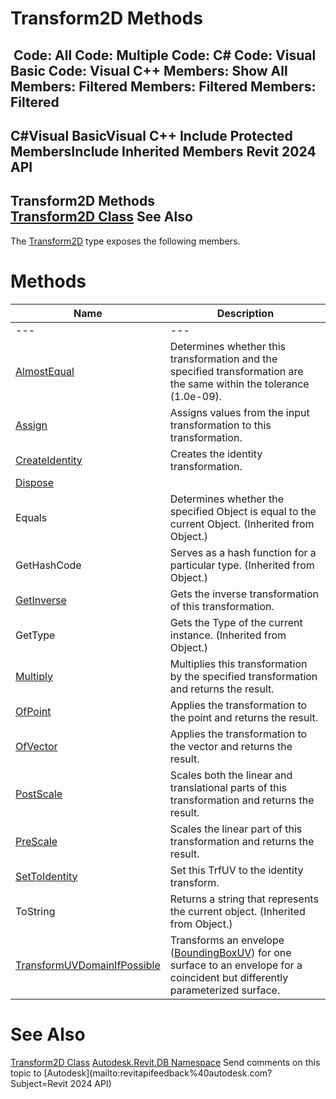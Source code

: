 # Transform2D Methods

﻿
 Code: All Code: Multiple Code: C# Code: Visual Basic Code: Visual C++  Members: Show All Members: Filtered Members: Filtered Members: Filtered   
---  
C#Visual BasicVisual C++
Include Protected MembersInclude Inherited Members
Revit 2024 API  
---  
Transform2D Methods  
[Transform2D Class](49a13f08-08d7-95b1-d52e-65f90e6d4061.md "Transform2D Class") See Also  
---  
The [Transform2D](49a13f08-08d7-95b1-d52e-65f90e6d4061.md "Transform2D Class") type exposes the following members.
# Methods
| Name | Description |
| --- | --- |
| --- | --- | --- |
| [AlmostEqual](149b3851-ba79-c3fa-591e-33496f053962.md "AlmostEqual Method") | Determines whether this transformation and the specified transformation are the same within the tolerance (1.0e-09). |
| [Assign](5646a58f-270e-aa89-505a-a0f293d76e83.md "Assign Method") | Assigns values from the input transformation to this transformation. |
| [CreateIdentity](7035cbd5-61fc-432a-abe9-8ba0200ed4dd.md "CreateIdentity Method") | Creates the identity transformation. |
| [Dispose](e709cdf9-9203-9272-3c6c-fe5dfa90fbce.md "Dispose Method") |
| Equals | Determines whether the specified Object is equal to the current Object. (Inherited from Object.) |
| GetHashCode | Serves as a hash function for a particular type.  (Inherited from Object.) |
| [GetInverse](511bce10-cd5b-963e-4f4f-86e2b4e7ed73.md "GetInverse Method") | Gets the inverse transformation of this transformation. |
| GetType | Gets the Type of the current instance. (Inherited from Object.) |
| [Multiply](52de67bf-77eb-6065-c702-589319f3cae5.md "Multiply Method") | Multiplies this transformation by the specified transformation and returns the result. |
| [OfPoint](083f5a56-31c6-e8b7-dc22-cf0f4c25608a.md "OfPoint Method") | Applies the transformation to the point and returns the result. |
| [OfVector](72a66105-55d1-3930-8934-2d46d5dd064d.md "OfVector Method") | Applies the transformation to the vector and returns the result. |
| [PostScale](4bd89ff0-75cf-f499-e88e-9ff5aaff27fd.md "PostScale Method") | Scales both the linear and translational parts of this transformation and returns the result. |
| [PreScale](c1f6f144-e9a3-0efb-4d1d-2eba05d849f1.md "PreScale Method") | Scales the linear part of this transformation and returns the result. |
| [SetToIdentity](fbc7f0fe-3e4c-f2f0-ce2c-478a202cd1e2.md "SetToIdentity Method") | Set this TrfUV to the identity transform. |
| ToString | Returns a string that represents the current object. (Inherited from Object.) |
| [TransformUVDomainIfPossible](977e71c5-7a76-a4ee-5232-f826a00f7471.md "TransformUVDomainIfPossible Method") | Transforms an envelope ([BoundingBoxUV](e38a0145-4267-0b3f-0718-adb14e34c94e.md "BoundingBoxUV Class")) for one surface to an envelope for a coincident but differently parameterized surface. |

# See Also
[Transform2D Class](49a13f08-08d7-95b1-d52e-65f90e6d4061.md "Transform2D Class")
[Autodesk.Revit.DB Namespace](87546ba7-461b-c646-cbb1-2cb8f5bff8b2.md "Autodesk.Revit.DB Namespace")
Send comments on this topic to [Autodesk](mailto:revitapifeedback%40autodesk.com?Subject=Revit 2024 API)